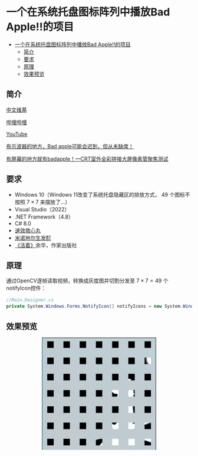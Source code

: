 # 一个在系统托盘图标阵列中播放Bad Apple!!的项目

- [一个在系统托盘图标阵列中播放Bad Apple!!的项目](#一个在系统托盘图标阵列中播放bad-apple的项目)
  - [简介](#简介)
  - [要求](#要求)
  - [原理](#原理)
  - [效果预览](#效果预览)


## 简介

[中文维基](https://zh.m.wikipedia.org/zh-hans/Bad_Apple!!)

[哔哩哔哩](https://www.bilibili.com/video/BV1xx411c79H)

[YouTube](https://youtu.be/FtutLA63Cp8)

[有示波器的地方，Bad apple可能会迟到，但从未缺席！](https://www.bilibili.com/video/BV1Et411W743)

[有屏幕的地方就有badapple！—CRT室外全彩拼接大屏像素管聚焦测试](https://www.bilibili.com/video/BV1Zu4y1w7E2/)

## 要求

- Windows 10（Windows 11改变了系统托盘隐藏区的排放方式，  $49$ 个图标不按照 $7 \times 7$ 来摆放了…）
- Visual Studio（2022）
- .NET Framework（4.8）
- C# 8.0
- [速效救心丸](https://item.jkcsjd.com/3810395.html)
- [米诺地尔生发酊](https://item.yiyaojd.com/100009773041.html)
- [《活着》](http://product.dangdang.com/1612701486.html)余华，作家出版社


## 原理

通过OpenCV逐帧读取视频，转换成灰度图并切割分发至 $7 \times 7 = 49$ 个notifyIcon控件：

```csharp
//Main.Designer.cs
private System.Windows.Forms.NotifyIcon[] notifyIcons = new System.Windows.Forms.NotifyIcon[49];
```

## 效果预览

<div align="center"><img src="./image/preview.gif" alt=""></div>
